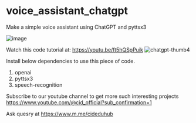 # voice_assistant_chatgpt
Make a simple voice assistant using ChatGPT and pyttsx3

![image](https://user-images.githubusercontent.com/41276382/230365624-34652c15-fefd-494d-acff-649a794a97a7.png)

Watch this code tutorial at: https://youtu.be/ft5hQSpPuik
![chatgpt-thumb4](https://user-images.githubusercontent.com/41276382/230365692-58966f19-7448-4e4d-91ec-3466f0c9674b.png)

Install below dependencies to use this piece of code.
1. openai
2. pyttsx3
3. speech-recognition

Subscribe to our youtube channel to get more such interesting projects https://www.youtube.com/@cid_official?sub_confirmation=1

Ask quesry at https://www.m.me/cideduhub

